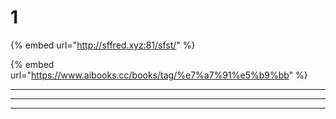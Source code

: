 # 1

{% embed url="http://sffred.xyz:81/sfst/" %}

{% embed url="https://www.aibooks.cc/books/tag/%e7%a7%91%e5%b9%bb" %}

* * * * * * * * * 
  * * * 
  * * * * * * * * * * * * * *  * * * * * * * * * 

